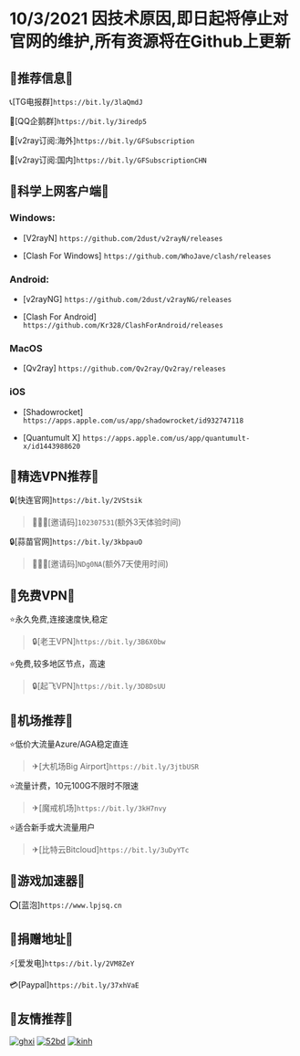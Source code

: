 # 10/3/2021 因技术原因,即日起将停止对官网的维护,所有资源将在Github上更新


## 📢推荐信息📢

📞[TG电报群]`https://bit.ly/3laQmdJ`

🐧[QQ企鹅群]`https://bit.ly/3iredp5`

🔗[v2ray订阅:海外]`https://bit.ly/GFSubscription`

🔗[v2ray订阅:国内]`https://bit.ly/GFSubscriptionCHN`

## 📢科学上网客户端📢 

### Windows:

* [V2rayN] `https://github.com/2dust/v2rayN/releases`

* [Clash For Windows] `https://github.com/WhoJave/clash/releases`


### Android:

* [v2rayNG] `https://github.com/2dust/v2rayNG/releases`

* [Clash For Android] `https://github.com/Kr328/ClashForAndroid/releases`

### MacOS

* [Qv2ray] `https://github.com/Qv2ray/Qv2ray/releases`


### iOS

* [Shadowrocket] `https://apps.apple.com/us/app/shadowrocket/id932747118`

* [Quantumult X] `https://apps.apple.com/us/app/quantumult-x/id1443988620`

## 📢精选VPN推荐📢 

🔒[快连官网]`https://bit.ly/2VStsik `
>🧑‍🤝‍🧑[邀请码]`102307531`(额外3天体验时间)

🔒[蒜苗官网]`https://bit.ly/3kbpauO`
>🧑‍🤝‍🧑[邀请码]`NDg0NA`(额外7天使用时间)

## 📢免费VPN📢 

⭐永久免费,连接速度快,稳定
>🔒[老王VPN]`https://bit.ly/3B6X0bw`

⭐免费,较多地区节点，高速
>🔒[起飞VPN]`https://bit.ly/3D8DsUU`

## 📢机场推荐📢 

⭐低价大流量Azure/AGA稳定直连
>✈[大机场Big Airport]`https://bit.ly/3jtbUSR`

⭐流量计费，10元100G不限时不限速
>✈[魔戒机场]`https://bit.ly/3kH7nvy`

⭐适合新手或大流量用户
>✈[比特云Bitcloud]`https://bit.ly/3uDyYTc`

## 📢游戏加速器📢 

⭕[蓝泡]`https://www.lpjsq.cn`

## 📢捐赠地址📢 

⚡[爱发电]`https://bit.ly/2VM8ZeY `

💳[Paypal]`https://bit.ly/37xhVaE`

## 📢友情推荐📢 

[![ghxi](https://github.com/ThekingMX1998/free-v2ray-code/raw/master/Image/ghboke-logo.png)](https://ghxi.com)
[![52bd](https://github.com/ThekingMX1998/free-v2ray-code/raw/master/Image/52bd-logo.png)](https://www.52bd.net)
[![kinh](https://github.com/ThekingMX1998/free-v2ray-code/raw/master/Image/kinh-Logo.png)](https://kinh.cc/)


